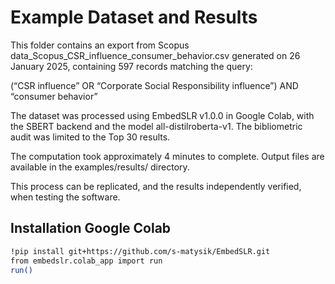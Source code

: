 # Example Dataset and Results
This folder contains an export from Scopus
data_Scopus_CSR_influence_consumer_behavior.csv
generated on 26 January 2025, containing 597 records matching the query:

(“CSR influence” OR “Corporate Social Responsibility influence”) AND “consumer behavior”

The dataset was processed using EmbedSLR v1.0.0 in Google Colab, with the SBERT backend and the model all-distilroberta-v1.
The bibliometric audit was limited to the Top 30 results.

The computation took approximately 4 minutes to complete.
Output files are available in the examples/results/ directory.

This process can be replicated, and the results independently verified, when testing the software.

## Installation Google Colab 

```bash
!pip install git+https://github.com/s-matysik/EmbedSLR.git
from embedslr.colab_app import run
run()
